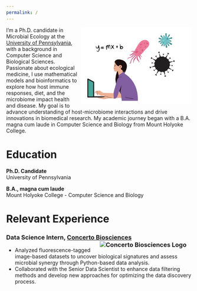 ```yaml
---
permalink: /
---
```


<p>
 <img src="https://github.com/EemanAbbasi/eeman.abbasi.github.io/raw/master/images/microbial_ecology.png" width="300" style="float: right; margin-left: 10px; margin-bottom: 10px;" />

  I’m a Ph.D. candidate in Microbial Ecology at the <a href="https://www.bio.upenn.edu/people/graduate-students">University of Pennsylvania</a>, with a background in Computer Science and Biological Sciences. Passionate about ecological medicine, I use mathematical models and bioinformatics to explore how host immune responses, diet, and the microbiome impact health and disease. My goal is to advance understanding of host-microbiome interactions and drive innovations in biomedical research. My academic journey began with a B.A. magna cum laude in Computer Science and Biology from Mount Holyoke College.
</p>

# Education

**Ph.D. Candidate**  
University of Pennsylvania  

**B.A., magna cum laude**  
Mount Holyoke College - Computer Science and Biology

# Relevant Experience     

### Data Science Intern, [Concerto Biosciences](https://www.concertobio.com) <img src="https://github.com/user-attachments/assets/95984bcf-987a-44a0-88aa-693f2a240aed" alt="Concerto Biosciences Logo" width="250" style="float: right; margin-left: 10px; margin-bottom: 10px;" id="concerto-thumbnail" />

- Analyzed fluorescence-tagged image-based datasets to uncover biological signatures and assess microbial synergy through Python-based data analysis.
- Collaborated with the Senior Data Scientist to enhance data filtering methods and develop new approaches for optimizing the data discovery process.

